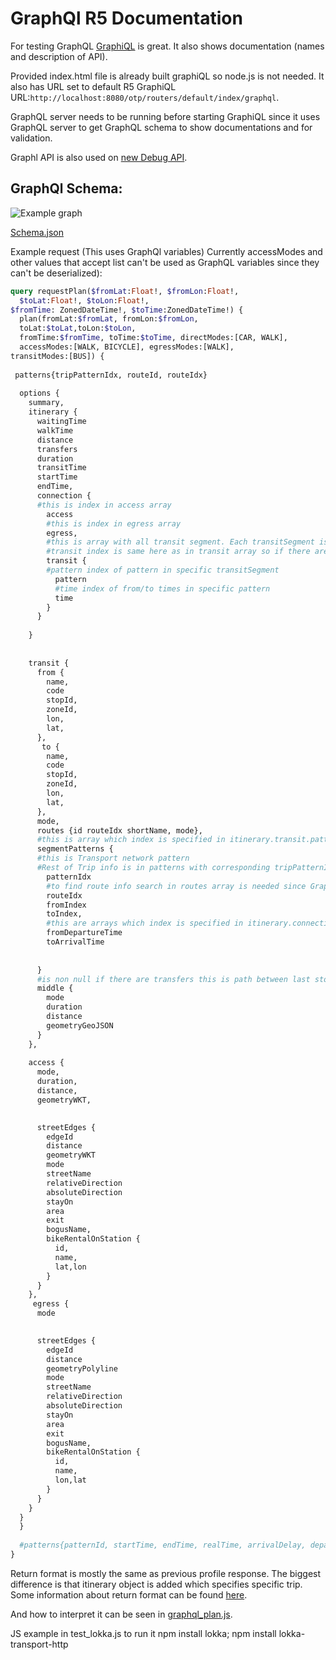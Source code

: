 # GraphQl R5 Documentation

For testing GraphQL [GraphiQL](https://github.com/graphql/graphiql) is great. It also shows documentation (names and description of API).

Provided index.html file is already built graphiQL so node.js is not needed. It also has URL set to default R5 GraphiQL URL:`http://localhost:8080/otp/routers/default/index/graphql`.

GraphQL server needs to be running before starting GraphiQL since it uses GraphQL server to get GraphQL schema to show documentations and for validation.

Graphl API is also used on [new Debug API](http://localhost:8080/new.html).

## GraphQl Schema:
![Example graph](https://rawgit.com/buma/R5Docs/master/resources/schemaDiagram.svg)

[Schema.json](https://github.com/buma/R5Docs/blob/master/resources/graphqlSchema.json)

Example request (This uses GraphQl variables) Currently accessModes and other values that accept list can't be used as GraphQL variables since they can't be deserialized):
```graphql
query requestPlan($fromLat:Float!, $fromLon:Float!,
  $toLat:Float!, $toLon:Float!,
$fromTime: ZonedDateTime!, $toTime:ZonedDateTime!) {
  plan(fromLat:$fromLat, fromLon:$fromLon,
  toLat:$toLat,toLon:$toLon,
  fromTime:$fromTime, toTime:$toTime, directModes:[CAR, WALK],
  accessModes:[WALK, BICYCLE], egressModes:[WALK],
transitModes:[BUS]) {
  
 patterns{tripPatternIdx, routeId, routeIdx}
  
  options {
    summary,
    itinerary {
      waitingTime
      walkTime
      distance
      transfers
      duration
      transitTime
      startTime
      endTime,
      connection {
      #this is index in access array
        access 
        #this is index in egress array
        egress,
        #this is array with all transit segment. Each transitSegment is one part of transit journey. If there are multiple there are transfers
        #transit index is same here as in transit array so if there are two transit elements with first first transitSegment is meant and with second second
        transit {
        #pattern index of pattern in specific transitSegment
          pattern
          #time index of from/to times in specific pattern
          time
        }
      }
    
    }
    
    
    transit {
      from {
        name,
        code
        stopId,
        zoneId,
        lon,
        lat,
      },
       to {
        name,
        code
        stopId,
        zoneId,
        lon,
        lat,
      },
      mode,
      routes {id routeIdx shortName, mode},
      #this is array which index is specified in itinerary.transit.pattern
      segmentPatterns {
      #this is Transport network pattern 
      #Rest of Trip info is in patterns with corresponding tripPatternIdx
        patternIdx
        #to find route info search in routes array is needed since GraphQL doesn't support maps
        routeIdx
        fromIndex
        toIndex,
        #this are arrays which index is specified in itinerary.connection.transit.time
        fromDepartureTime
        toArrivalTime
        
     
      }
      #is non null if there are transfers this is path between last stop of this transitSegment and to first of next mode is always WALK
      middle {
        mode
        duration
        distance
        geometryGeoJSON
      }
    },
    
    access {
      mode,
      duration,
      distance,
      geometryWKT,
      

      streetEdges {
        edgeId
        distance
        geometryWKT
        mode
        streetName
        relativeDirection
        absoluteDirection
        stayOn
        area
        exit
        bogusName,
        bikeRentalOnStation {
          id,
          name,
          lat,lon
        }
      }
    },
     egress {
      mode
     

      streetEdges {
        edgeId
        distance
        geometryPolyline
        mode
        streetName
        relativeDirection
        absoluteDirection
        stayOn
        area
        exit
        bogusName,
        bikeRentalOnStation {
          id,
          name,
          lon,lat
        }
      }
    }
  } 
  }
  
  #patterns{patternId, startTime, endTime, realTime, arrivalDelay, departureDelay}
} 
```
Return format is mostly the same as previous profile response. The biggest difference is that itinerary object is added which specifies specific trip.
Some information about return format can be found [here](https://github.com/conveyal/r5/issues/48#issuecomment-165480575).

And how to interpret it can be seen in [graphql_plan.js](https://github.com/conveyal/r5/blob/graphQL/src/main/resources/debug-plan/scripts/graphql_plan.js#L408).

JS example in test_lokka.js to run it npm install lokka; npm install lokka-transport-http
